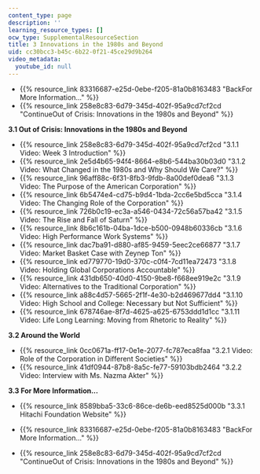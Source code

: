 ```yaml
---
content_type: page
description: ''
learning_resource_types: []
ocw_type: SupplementalResourceSection
title: 3 Innovations in the 1980s and Beyond
uid: cc30bcc3-b45c-6b22-0f21-45ce29d9b264
video_metadata:
  youtube_id: null
---
```


*   {{% resource_link 83316687-e25d-0ebe-f205-81a0b8163483 "BackFor More Information..." %}}
*   {{% resource_link 258e8c83-6d79-345d-402f-95a9cd7cf2cd "ContinueOut of Crisis: Innovations in the 1980s and Beyond" %}}

**3.1 Out of Crisis: Innovations in the 1980s and Beyond**

*   {{% resource_link 258e8c83-6d79-345d-402f-95a9cd7cf2cd "3.1.1 Video: Week 3 Introduction" %}}
*   {{% resource_link 2e5d4b65-94f4-8664-e8b6-544ba30b03d0 "3.1.2 Video: What Changed in the 1980s and Why Should We Care?" %}}
*   {{% resource_link 96aff88c-6f31-8fb3-9fdb-8a00def0dea6 "3.1.3 Video: The Purpose of the American Corporation" %}}
*   {{% resource_link 6b5474e4-cd75-b9d4-1bda-2cc6e5bd5cca "3.1.4 Video: The Changing Role of the Corporation" %}}
*   {{% resource_link 726b0c19-ec3a-a546-0434-72c56a57ba42 "3.1.5 Video: The Rise and Fall of Saturn" %}}
*   {{% resource_link 8b6c161b-04ba-1dce-b500-0948b60336cb "3.1.6 Video: High Performance Work Systems" %}}
*   {{% resource_link dac7ba91-d880-af85-9459-5eec2ce66877 "3.1.7 Video: Market Basket Case with Zeynep Ton" %}}
*   {{% resource_link ed779770-19d0-370c-c0f4-7cd11ea72473 "3.1.8 Video: Holding Global Corporations Accountable" %}}
*   {{% resource_link 431db650-40d0-4150-9be8-f668ee919e2c "3.1.9 Video: Alternatives to the Traditional Corporation" %}}
*   {{% resource_link a88c4d57-5665-2f1f-4e30-b2d469677dd4 "3.1.10 Video: High School and College: Necessary but Not Sufficient" %}}
*   {{% resource_link 678746ae-8f7d-4625-a625-6753ddd1d1cc "3.1.11 Video: Life Long Learning: Moving from Rhetoric to Reality" %}}

**3.2 Around the World**

*   {{% resource_link 0cc0671a-ff17-0e1e-2077-fc787eca8faa "3.2.1 Video: Role of the Corporation in Different Societies" %}}
*   {{% resource_link 41df0944-87b8-8a5c-fe77-59103bdb2464 "3.2.2 Video: Interview with Ms. Nazma Akter" %}}

**3.3 For More Information...**

*   {{% resource_link 8589bba5-33c6-86ce-de6b-eed8525d000b "3.3.1 Hitachi Foundation Website" %}}

*   {{% resource_link 83316687-e25d-0ebe-f205-81a0b8163483 "BackFor More Information..." %}}
*   {{% resource_link 258e8c83-6d79-345d-402f-95a9cd7cf2cd "ContinueOut of Crisis: Innovations in the 1980s and Beyond" %}}